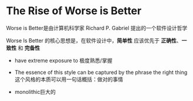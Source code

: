# The Rise of Worse is Better

Worse is Better是由计算机科学家 Richard P. Gabriel 提出的一个软件设计哲学

Worse Is Better 的核心思想是，在软件设计中，**简单性** 应该优先于 **正确性**、**一致性** 和 **完备性**



- have extreme exposure to 极度熟悉/掌握

- The essence of this style can be captured by the phrase the right thing这个风格的本质可以用一句话概括：做对的事情

- monolithic巨大的

  





